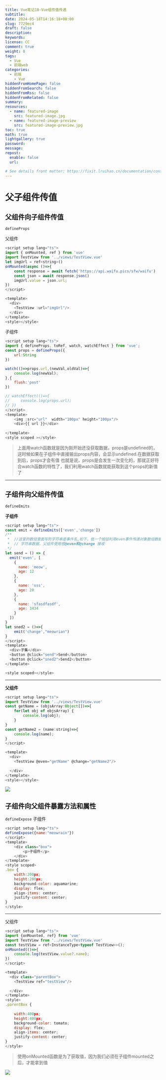```yaml
---
title: Vue笔记10-Vue组件值传递
subtitle:
date: 2024-05-18T14:16:18+08:00
slug: 7729ec4
draft: false
description:
keywords:
license: CC
comment: true
weight: 0
tags:
  - Vue
  - 前端web
categories:
  - 前端
    - Vue
hiddenFromHomePage: false
hiddenFromSearch: false
hiddenFromRss: false
hiddenFromRelated: false
summary:
resources:
  - name: featured-image
    src: featured-image.jpg
  - name: featured-image-preview
    src: featured-image-preview.jpg
toc: true
math: true
lightgallery: true
password:
message:
repost:
  enable: false
  url:

# See details front matter: https://fixit.lruihao.cn/documentation/content-management/introduction/#front-matter
---
```


# 父子组件传值
## 父组件向子组件传值
`defineProps`

父组件
```js
<script setup lang="ts">
import { onMounted, ref } from 'vue'
import TestView from '../views/TestView.vue'
let imgUrl = ref<string>()
onMounted(async ()=>{
    const response = await fetch('https://api.waifu.pics/sfw/waifu')
    const json = await response.json()
    imgUrl.value = json.url;
})
</script>

<template>
  <div>
    <TestView :url="imgUrl"/>
  </div>
</template>
<style></style>

```


子组件
```js
<script setup lang="ts">
import { defineProps, toRef, watch, watchEffect } from 'vue';
const props = defineProps({
    url:String
})

watch(()=>props.url,(newVal,oldVal)=>{
    console.log(newVal);
},{
    flush:'post'
})

// watchEffect(()=>{
//     console.log(props.url);
// })
</script>
<template>
    <img :src="url"  width="100px" height="100px"/>
    <div>{{ url }}</div>
    
</template>
<style scoped ></style>
```

> 上面用watch函数就是因为刚开始还没获取数据，props是undefined的，这时候如果在子组件中直接输出props内容，会显示undefined.在数据获取到后，props才会有值
> 也就是说，props是会发生一次变化的，那就正好符合watch函数的特性了，我们利用watch函数就能获取到这个props的新值了


---

## 子组件向父组件传值
`defineEmits`

**子组件**
```js
<script setup lang="ts">
const emit = defineEmits(['even','change'])
/**
 *  //这里的数组里面写的字符串是事件名,如下，低一个按钮利用even事件传递对象数组数据，第二个按钮利用change事件传递
 *  // 字符串数据，父组件使用感@even和@change 接收
 */
let send = () => {
  emit('even', [
    {
      name: 'meow',
      age: 12
    },
    {
      name: 'sss',
      age: 20
    },
    {
      name: 'sfasdfasdf',
      age: 3434
    }
  ])
}
let sned2 = ()=>{
    emit('change',"meowrian")
}
</script>
<template>
  <div>子集</div>
  <button @click="send">Send</button>
  <button @click="sned2">Send2</button>
</template>

<style scoped></style>

```


---

**父组件**

```js
<script setup lang="ts">
import TestView from '../views/TestView.vue'
const getName = (objsArray:Object[])=>{
    for(let obj of objsArray) {
        console.log(obj);
    }
}
const getName2 = (name:string)=>{
    console.log(name);
}
</script>

<template>
  <div>
    <TestView @even="getName" @change="getName2"/>
    
  </div>
</template>
<style></style>
```

![](https://static.meowrain.cn/i/2024/01/22/s9shri-3.webp)


## 子组件向父组件暴露方法和属性
`defineExpose`
子组件
```js
<script setup lang="ts">
defineExpose({name:"meowrain"})
</script>
<template>
    <div class="box">
        <p>子组件</p>
    </div>
</template>
<style scoped>
.box {
    width:200px;
    height:200px;
    background-color: aquamarine;
    display: flex;
    align-items: center;
    justify-content: center;
}
</style>
```


---

父组件
```js
<script setup lang="ts">
import {onMounted, ref} from 'vue'
import TestView from '../views/TestView.vue'
const testView = ref<InstanceType<typeof TestView>>();
onMounted(()=>{
    console.log(testView.value?.name);
})
</script>

<template>
  <div class="parentBox">
    <TestView ref="testView"/>
    
  </div>
</template>
<style>
.parentBox {
    
    width:400px;
    height:400px;
    background-color: tomato;
    display: flex;
    align-items: center;
    justify-content: center;
}
</style>

```

> 使用onMounted函数是为了获取值，因为我们必须在子组件mounted之后，才能拿到值

![](https://static.meowrain.cn/i/2024/01/22/shl4sq-3.webp)